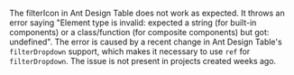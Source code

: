 The filterIcon in Ant Design Table does not work as expected. It throws an error saying "Element type is invalid: expected a string (for built-in components) or a class/function (for composite components) but got: undefined". The error is caused by a recent change in Ant Design Table's `filterDropdown` support, which makes it necessary to use `ref` for `filterDropdown`. The issue is not present in projects created weeks ago.
